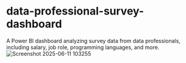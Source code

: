 # data-professional-survey-dashboard
A Power BI dashboard analyzing survey data from data professionals, including salary, job role, programming languages, and more.
![Screenshot 2025-06-11 103255](https://github.com/user-attachments/assets/3d342bea-6721-42c1-b7a6-422cffce70f9)
